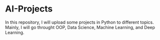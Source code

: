 # AI-Projects
In this repository, I will upload some projects in Python to different topics. Mainly, I will go throught OOP, Data Science, Machine Learning, and Deep Learning.
